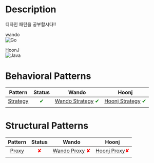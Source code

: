 # Description
디자인 패턴을 공부합시다!!

wando <br>
![Go](https://shields.io/badge/go-black?logo=go&style=for-the-badge%22)

HoonJ <br>
![Java](https://shields.io/badge/Java-007396?style=for-the-badge%22)  

# Behavioral Patterns
|Pattern|Status|Wando|Hoonj|
|:-------:|:------:|:-----------:|:-----------:|
|[Strategy](https://github.com/EverySDAD/design-pattern/tree/main/strategy)|<span style="color:green">✔</span>|[Wando Strategy](https://github.com/EverySDAD/design-pattern/tree/main/strategy/wando) <span style="color:green">✔</span>|[Hoonj Strategy](https://github.com/EverySDAD/design-pattern/tree/main/strategy/hoonj) <span style="color:green">✔</span>|
|||||

# Structural Patterns
|Pattern|Status|Wando|Hoonj|
|:-------:|:------:|:-----------:|:-----------:|
| [Proxy](https://github.com/EverySDAD/design-pattern/tree/main/proxy) | <span style="color:red">✘</span> |[Wando Proxy](https://github.com/EverySDAD/design-pattern/tree/main/proxy/wando) <span style="color:red">✘</span>|[Hoonj Proxy](https://github.com/EverySDAD/design-pattern/tree/main/proxy/hoonj)<span style="color:red">✘</span> |
|||||
